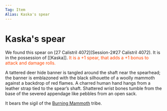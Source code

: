 ```yaml
---
Tag: Item
Alias: Kaska's spear
---
```

# Kaska's spear
We found this spear on [27 Calistril 4072](Session-2#27 Calistril 4072). It is in the possession of [[Kaska]]. <font style="color:orangered"> It is a +1 spear, that adds a +1 bonus to attack and damage rolls.</font> 

A tattered deer hide banner is tangled around the shaft near the spearhead; the banner is emblazoned with the black silhouette of a woolly mammoth against a backdrop of red flames. A charred human hand hangs from a leather strap tied to the spear’s shaft. Shattered wrist bones tumble from the base of the severed appendage like pebbles from an open sack.

It bears the sigil of the [Burning Mammoth](Burning-Mammoth) tribe.